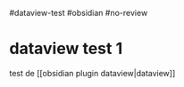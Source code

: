 #dataview-test #obsidian #no-review 
# dataview test 1
test de [[obsidian plugin dataview|dataview]]